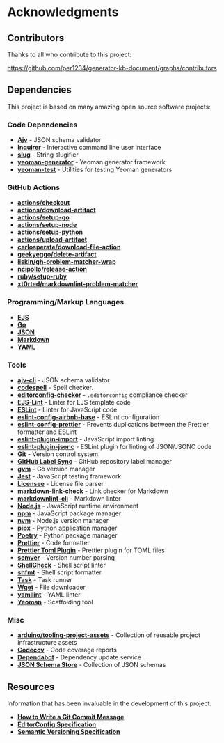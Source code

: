 # Acknowledgments

## Contributors

Thanks to all who contribute to this project:

https://github.com/per1234/generator-kb-document/graphs/contributors

## Dependencies

This project is based on many amazing open source software projects:

### Code Dependencies

- [**Ajv**](https://ajv.js.org/packages/ajv-cli.html) - JSON schema validator
- [**Inquirer**](https://github.com/SBoudrias/Inquirer.js) - Interactive command line user interface
- [**slug**](https://github.com/Trott/slug) - String slugifier
- [**yeoman-generator**](https://github.com/yeoman/generator) - Yeoman generator framework
- [**yeoman-test**](https://github.com/yeoman/yeoman-test) - Utilities for testing Yeoman generators

### GitHub Actions

- [**actions/checkout**](https://github.com/actions/checkout)
- [**actions/download-artifact**](https://github.com/actions/download-artifact)
- [**actions/setup-go**](https://github.com/actions/setup-go)
- [**actions/setup-node**](https://github.com/actions/setup-node)
- [**actions/setup-python**](https://github.com/actions/setup-python)
- [**actions/upload-artifact**](https://github.com/actions/upload-artifact)
- [**carlosperate/download-file-action**](https://github.com/carlosperate/download-file-action)
- [**geekyeggo/delete-artifact**](https://github.com/geekyeggo/delete-artifact)
- [**liskin/gh-problem-matcher-wrap**](https://github.com/liskin/gh-problem-matcher-wrap)
- [**ncipollo/release-action**](https://github.com/ncipollo/release-action)
- [**ruby/setup-ruby**](https://github.com/ruby/setup-ruby)
- [**xt0rted/markdownlint-problem-matcher**](https://github.com/xt0rted/markdownlint-problem-matcher)

### Programming/Markup Languages

- [**EJS**](https://ejs.co/)
- [**Go**](https://go.dev/)
- [**JSON**](https://www.json.org/)
- [**Markdown**](https://daringfireball.net/projects/markdown/syntax)
- [**YAML**](https://yaml.org/)

### Tools

- [**ajv-cli**](https://ajv.js.org/packages/ajv-cli.html) - JSON schema validator
- [**codespell**](https://github.com/codespell-project/codespell) - Spell checker.
- [**editorconfig-checker**](https://github.com/editorconfig-checker/editorconfig-checker) - `.editorconfig` compliance checker
- [**EJS-Lint**](https://github.com/ryanzim/ejs-lint) - Linter for EJS template code
- [**ESLint**](https://eslint.org/) - Linter for JavaScript code
- [**eslint-config-airbnb-base**](https://github.com/airbnb/javascript/tree/master/packages/eslint-config-airbnb-base) - ESLint configuration
- [**eslint-config-prettier**](https://github.com/prettier/eslint-config-prettier) - Prevents duplications between the Prettier formatter and ESLint
- [**eslint-plugin-import**](https://github.com/import-js/eslint-plugin-import) - JavaScript import linting
- [**eslint-plugin-jsonc**](https://ota-meshi.github.io/eslint-plugin-jsonc/) - ESLint plugin for linting of JSON/JSONC code
- [**Git**](https://git-scm.com/) - Version control system.
- [**GitHub Label Sync**](https://github.com/Financial-Times/github-label-sync) - GitHub repository label manager
- [**gvm**](https://github.com/moovweb/gvm) - Go version manager
- [**Jest**](https://jestjs.io/) - JavaScript testing framework
- [**Licensee**](https://github.com/licensee/licensee) - License file parser
- [**markdown-link-check**](https://github.com/tcort/markdown-link-check) - Link checker for Markdown
- [**markdownlint-cli**](https://github.com/igorshubovych/markdownlint-cli) - Markdown linter
- [**Node.js**](https://nodejs.org/en/download/package-manager) - JavaScript runtime environment
- [**npm**](https://docs.npmjs.com/cli/) - JavaScript package manager
- [**nvm**](https://github.com/nvm-sh/nvm) - Node.js version manager
- [**pipx**](https://pipx.pypa.io/) - Python application manager
- [**Poetry**](https://python-poetry.org/) - Python package manager
- [**Prettier**](https://prettier.io/) - Code formatter
- [**Prettier Toml Plugin**](https://www.npmjs.com/package/prettier-plugin-toml) - Prettier plugin for TOML files
- [**semver**](https://github.com/fsaintjacques/semver-tool) - Version number parsing
- [**ShellCheck**](https://www.shellcheck.net/) - Shell script linter
- [**shfmt**](https://github.com/mvdan/sh#shfmt) - Shell script formatter
- [**Task**](https://taskfile.dev/) - Task runner
- [**Wget**](https://www.gnu.org/software/wget/) - File downloader
- [**yamllint**](https://yamllint.readthedocs.io/) - YAML linter
- [**Yeoman**](https://yeoman.io/) - Scaffolding tool

### Misc

- [**arduino/tooling-project-assets**](https://github.com/arduino/tooling-project-assets) - Collection of reusable project infrastructure assets
- [**Codecov**](https://about.codecov.io/) - Code coverage reports
- [**Dependabot**](https://docs.github.com/code-security/dependabot/dependabot-version-updates/about-dependabot-version-updates) - Dependency update service
- [**JSON Schema Store**](https://www.schemastore.org/json/) - Collection of JSON schemas

## Resources

Information that has been invaluable in the development of this project:

- [**How to Write a Git Commit Message**](https://cbea.ms/git-commit/)
- [**EditorConfig Specification**](https://editorconfig.org/)
- [**Semantic Versioning Specification**](https://semver.org/)

